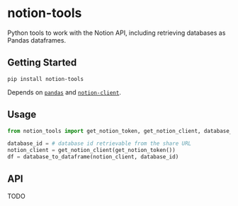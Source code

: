 # notion-tools

Python tools to work with the Notion API, including retrieving databases as
Pandas dataframes.

## Getting Started

```shell
pip install notion-tools
```

Depends on [`pandas`](https://pandas.pydata.org/) and
[`notion-client`](https://github.com/ramnes/notion-sdk-py).

## Usage

```python
from notion_tools import get_notion_token, get_notion_client, database_to_dataframe

database_id = # database id retrievable from the share URL
notion_client = get_notion_client(get_notion_token())
df = database_to_dataframe(notion_client, database_id)
```

## API

TODO
